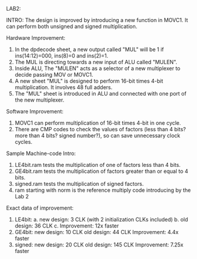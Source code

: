 LAB2:

INTRO:
The design is improved by introducing a new function in MOVC1. 
It can perform both unsigned and signed multiplication.

Hardware Improvement:
1. In the dpdecode sheet, a new output called "MUL" will be 1 if ins(14:12)=000, ins(8)=0 and ins(2)=1.
2. The MUL is directing towards a new input of ALU called "MULEN".
3. Inside ALU, The "MULEN" acts as a selector of a new multiplexer to decide passing MOV or MOVC1.
4. A new sheet "MUL" is designed to perform 16-bit times 4-bit multiplication. It involves 48 full adders.
5. The "MUL" sheet is introduced in ALU and connected with one port of the new multiplexer.

Software Improvement:
1. MOVC1 can perform multiplication of 16-bit times 4-bit in one cycle.
2. There are CMP codes to check the values of factors (less than 4 bits? more than 4 bits? signed number?),
so can save unnecessary clock cycles.

Sample Machine-code Intro:
1. LE4bit.ram tests the multiplication of one of factors less than 4 bits.
2. GE4bit.ram tests the multiplication of factors greater than or equal to 4 bits.
3. signed.ram tests the multiplication of signed factors.
4. ram starting with norm is the reference multiply code introducing by the Lab 2

Exact data of improvement:
1. LE4bit:
   a. new design: 3 CLK (with 2 initialization CLKs included)
   b. old design: 36 CLK
   c. Improvement: 12x faster
2. GE4bit:
   new design: 10 CLK
   old design: 44 CLK
   Improvement: 4.4x faster
3. signed:
   new design: 20 CLK
   old design: 145 CLK
   Improvement: 7.25x faster   

